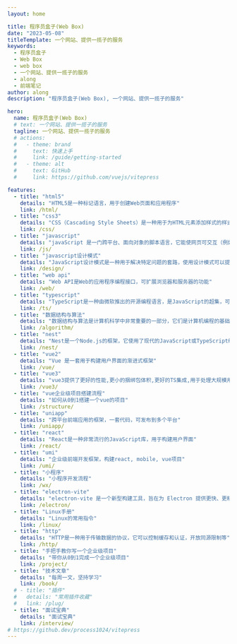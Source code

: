 ```yaml
---
layout: home

title: 程序员盒子(Web Box)
date: "2023-05-08"
titleTemplate: 一个网站、提供一揽子的服务
keywords:
  - 程序员盒子
  - Web Box
  - web box
  - 一个网站、提供一揽子的服务
  - along
  - 前端笔记
author: along
description: "程序员盒子(Web Box), 一个网站、提供一揽子的服务"

hero:
  name: 程序员盒子(Web Box)
  # text: 一个网站、提供一揽子的服务
  tagline: 一个网站、提供一揽子的服务
  # actions:
  #   - theme: brand
  #     text: 快速上手
  #     link: /guide/getting-started
  #   - theme: alt
  #     text: GitHub
  #     link: https://github.com/vuejs/vitepress

features:
  - title: "html5"
    details: "HTML5是一种标记语言，用于创建Web页面和应用程序"
    link: /html/
  - title: "css3"
    details: "CSS（Cascading Style Sheets）是一种用于为HTML元素添加样式的样式表语言，它可以控制HTML页面的外观和格式"
    link: /css/
  - title: "javascript"
    details: "javaScript 是一门跨平台、面向对象的脚本语言，它能使网页可交互（例如拥有复杂的动画，可点击的按钮，通俗的菜单等）"
    link: /js/
  - title: "javascript设计模式"
    details: "JavaScript设计模式是一种用于解决特定问题的套路，使用设计模式可以提高代码的可复用性、可维护性、可读性、稳健性以及安全性"
    link: /design/
  - title: "web api"
    details: "Web API是Web的应用程序编程接口，可扩展浏览器和服务器的功能"
    link: /web/
  - title: "typescript"
    details: "TypeScript是一种由微软推出的开源编程语言，是JavaScript的超集，可以转换成纯JavaScript代码"
    link: /ts/
  - title: "数据结构与算法"
    details: "数据结构与算法是计算机科学中非常重要的一部分，它们是计算机编程的基础"
    link: /algorithm/
  - title: "nest"
    details: "Nest是一个Node.js的框架，它使用了现代的JavaScript或TypeScript编写"
    link: /nest/
  - title: "vue2"
    details: "Vue 是一套用于构建用户界面的渐进式框架"
    link: /vue/
  - title: "vue3"
    details: "vue3提供了更好的性能,更小的捆绑包体积,更好的TS集成,用于处理大规模用例的新 API"
    link: /vue3/
  - title: "vue企业级项目搭建流程"
    details: "如何从0到1搭建一个vue的项目"
    link: /structure/
  - title: "uniapp"
    details: "跨平台前端应用的框架，一套代码，可发布到多个平台"
    link: /uniapp/
  - title: "react"
    details: "React是一种非常流行的JavaScript库，用于构建用户界面"
    link: /react/
  - title: "umi"
    details: "企业级前端开发框架，构建react, mobile, vue项目"
    link: /umi/
  - title: "小程序"
    details: "小程序开发流程"
    link: /wx/
  - title: "electron-vite"
    details: "electron-vite 是一个新型构建工具，旨在为 Electron 提供更快、更精简的开发体验"
    link: /electron/
  - title: "Linux手册"
    details: "Linux的常用指令"
    link: /linux/
  - title: "http"
    details: "HTTP是一种用于传输数据的协议，它可以控制缓存和认证，开放同源限制等"
    link: /http/
  - title: "手把手教你写一个企业级项目"
    details: "带你从0到1完成一个企业级项目"
    link: /project/
  - title: "技术文章"
    details: "每周一文，坚持学习"
    link: /book/
  # - title: "插件"
  #   details: "常用插件收藏"
  #   link: /plug/
  - title: "面试宝典"
    details: "面试宝典"
    link: /interview/
# https://github.dev/process1024/vitepress
---
```

